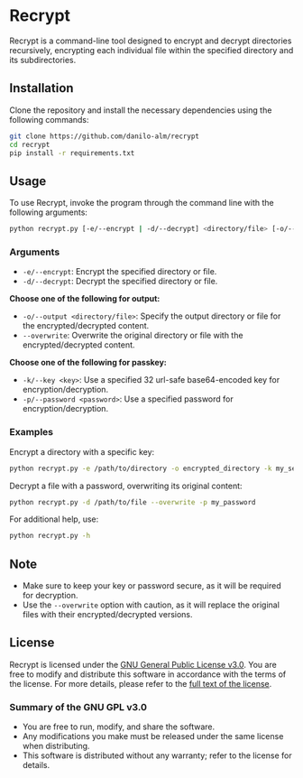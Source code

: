 # Recrypt

Recrypt is a command-line tool designed to encrypt and decrypt directories recursively, encrypting each individual file within the specified directory and its subdirectories.

## Installation

Clone the repository and install the necessary dependencies using the following commands:

```bash
git clone https://github.com/danilo-alm/recrypt
cd recrypt
pip install -r requirements.txt
```

## Usage

To use Recrypt, invoke the program through the command line with the following arguments:

```bash
python recrypt.py [-e/--encrypt | -d/--decrypt] <directory/file> [-o/--output | --overwrite] [-k/--key | -p/--password] 
```

### Arguments

- `-e/--encrypt`: Encrypt the specified directory or file.
- `-d/--decrypt`: Decrypt the specified directory or file.
  
**Choose one of the following for output:**
- `-o/--output <directory/file>`: Specify the output directory or file for the encrypted/decrypted content.
- `--overwrite`: Overwrite the original directory or file with the encrypted/decrypted content.

**Choose one of the following for passkey:**
- `-k/--key <key>`: Use a specified 32 url-safe base64-encoded key for encryption/decryption.
- `-p/--password <password>`: Use a specified password for encryption/decryption.

### Examples

Encrypt a directory with a specific key:

```bash
python recrypt.py -e /path/to/directory -o encrypted_directory -k my_secret_key
```

Decrypt a file with a password, overwriting its original content:

```bash
python recrypt.py -d /path/to/file --overwrite -p my_password
```

For additional help, use:

```bash
python recrypt.py -h
```

## Note

- Make sure to keep your key or password secure, as it will be required for decryption.
- Use the `--overwrite` option with caution, as it will replace the original files with their encrypted/decrypted versions.

## License

Recrypt is licensed under the [GNU General Public License v3.0](https://github.com/danilo-alm/recrypt/blob/main/LICENSE). You are free to modify and distribute this software in accordance with the terms of the license. For more details, please refer to the [full text of the license](https://www.gnu.org/licenses/gpl-3.0.html).

### Summary of the GNU GPL v3.0

- You are free to run, modify, and share the software.
- Any modifications you make must be released under the same license when distributing.
- This software is distributed without any warranty; refer to the license for details.

